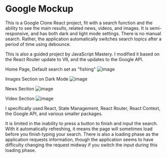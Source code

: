 # Google Mockup



This is a Google Clone React project, fit with a search function and the ability to see the main results, related news, videos, and images. It is semi-responsive, and has both dark and light mode settings. There is no manual search. Rather, the application automatically switches search topics after a period of time using debounce. 

This is also a guided project by JavaScript Mastery. I modified it based on the React Router update to V6, and the updates to the Google API. 

Home Page, Default search set as "fishing"
![image](https://user-images.githubusercontent.com/71574223/174509880-0d1ec96c-6bf5-47d2-ac9b-b9ba033b2c81.png)

Images Section on Dark Mode
![image](https://user-images.githubusercontent.com/71574223/174509940-4670027a-08da-4b22-a911-b4640faec39c.png)

News Section
![image](https://user-images.githubusercontent.com/71574223/174510142-093c0583-fc89-4928-9fdb-205574d36033.png)

Video Section
![image](https://user-images.githubusercontent.com/71574223/174510290-de5434e8-f2ea-4fee-b817-7b317a76a2db.png)

I specifically used React, State Management, React Router, React Context, the Google API, and various smaller packages. 

It is limited in the inability to press a button to finish and input the search. With it automatically refreshing, it means the page will sometimes load before you finish typing your search. There is also a loading phase as the application requests information, though the application seems to have difficulty changing the request midway if you switch the input during this loading phase. 


